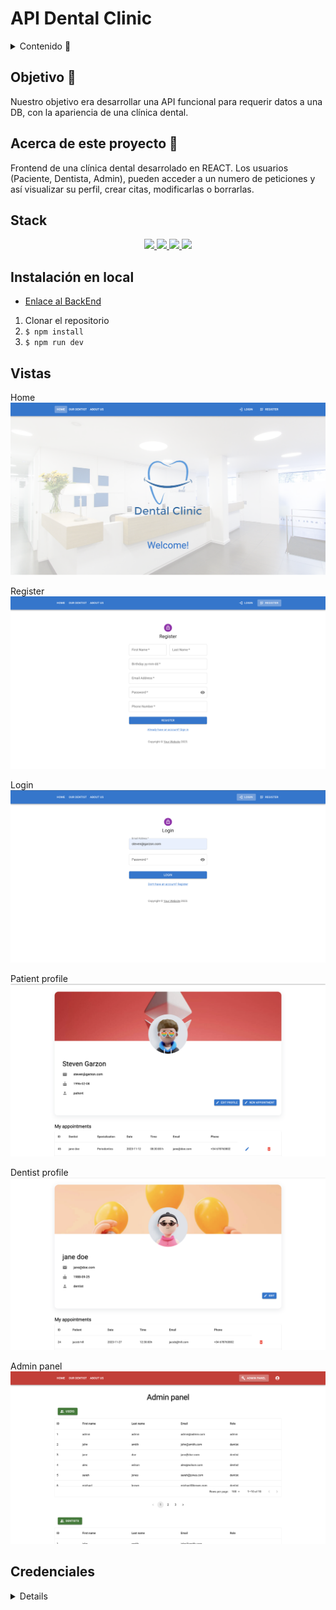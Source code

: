 # API Dental Clinic

<details>
  <summary>Contenido 📝</summary>
  <ol>
    <li><a href="#objetivo-🎯">Objetivo</a></li>
    <li><a href="#acerca-de-este-proyecto-🔎">Acerca de este proyecto</a></li>
    <li><a href="#stack">Stack</a></li>
    <li><a href="#instalación-en-local">Instalación</a></li>
    <li><a href="#vistas">Vistas</a></li>
    <li><a href="#credenciales">Credenciales</a></li>
    <li><a href="#futuras-funcionalidades">Futuras funcionalidades</a></li>
    <li><a href="#webgrafia">Webgrafia</a></li>
    <li><a href="#contacto">Contacto</a></li>
  </ol>
</details>

## Objetivo 🎯

Nuestro objetivo era desarrollar una API funcional para requerir datos a una DB, con la apariencia de una clínica dental.

## Acerca de este proyecto 🔎

Frontend de una clínica dental desarrolado en REACT. Los usuarios (Paciente, Dentista, Admin), pueden acceder a un numero de peticiones y así visualizar su perfil, crear citas, modificarlas o borrarlas.

## Stack

<div align="center">
<a href="https://www.reactjs.com/">
    <img src= "https://img.shields.io/badge/React-20232A?style=for-the-badge&logo=react&logoColor=61DAFB"/>
</a>
<a href="https://redux-toolkit.js.org/">
    <img src= "https://img.shields.io/badge/redux-%23593d88.svg?style=for-the-badge&logo=redux&logoColor=white"/>
</a>
<a href="https://mui.com/">
    <img src= "https://img.shields.io/badge/MUI-%230081CB.svg?style=for-the-badge&logo=mui&logoColor=white"/>
</a>
<a href="https://developer.mozilla.org/es/docs/Web/JavaScript">
    <img src= "https://img.shields.io/badge/javascipt-EFD81D?style=for-the-badge&logo=javascript&logoColor=black"/>
</a>
 </div>

## Instalación en local

- <a href="https://github.com/Stevengs7/Backend-ClinicaDental" target="_blank">Enlace al BackEnd<a>

1. Clonar el repositorio
2. `$ npm install`
3. `$ npm run dev`

## Vistas

Home
<img src="./public/assets/readme/home.png">

Register
<img src="./public/assets/readme/register.png">

Login
<img src="./public/assets/readme/login.png">

Patient profile
<img src="./public/assets/readme/patient_profile.png">

Dentist profile
<img src="./public/assets/readme/dentist_profile.png">

Admin panel
<img src="./public/assets/readme/admin_panel.png">

## Credenciales

<details>

<summary>credenciales</summary>
- AUTH

- Contraseña para todos los usuarios

      12345678

- Como paciente

      steven@garzon.com

- Como dentista

      jane@doe.com

- Como admin

      admin@admin.com

</datails>

## Futuras funcionalidades

✅ Buscar citas por id o nombre de paciente.</br>
⬜ Añadir crear citas para los usuarios con rol de Medico</br>
⬜ Crear un perfil decicado al admin con funciones unicas.</br>
⬜ ...

## Webgrafia:

- https://mui.com/material-ui/getting-started/

## Contacto

<a href="https://www.linkedin.com/in/msserna/" target="_blank"><img src="https://img.shields.io/badge/-LinkedIn-%230077B5?style=for-the-badge&logo=linkedin&logoColor=white" target="_blank"></a>

</p>
